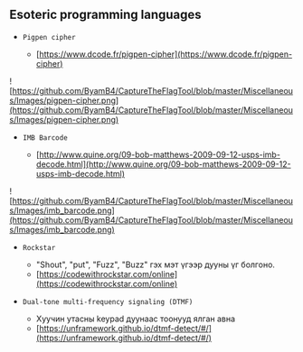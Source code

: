 Esoteric programming languages
--------------------


* `Pigpen cipher`

	* [https://www.dcode.fr/pigpen-cipher](https://www.dcode.fr/pigpen-cipher)
	
![https://github.com/ByamB4/CaptureTheFlagTool/blob/master/Miscellaneous/Images/pigpen-cipher.png](https://github.com/ByamB4/CaptureTheFlagTool/blob/master/Miscellaneous/Images/pigpen-cipher.png)

* `IMB Barcode`
	
	* [http://www.quine.org/09-bob-matthews-2009-09-12-usps-imb-decode.html](http://www.quine.org/09-bob-matthews-2009-09-12-usps-imb-decode.html)
	
![https://github.com/ByamB4/CaptureTheFlagTool/blob/master/Miscellaneous/Images/imb_barcode.png](https://github.com/ByamB4/CaptureTheFlagTool/blob/master/Miscellaneous/Images/imb_barcode.png)
	
	
* `Rockstar`
	
	* "Shout", "put", "Fuzz", "Buzz" гэх мэт үгээр дууны үг болгоно. 
	* [https://codewithrockstar.com/online](https://codewithrockstar.com/online)

* `Dual-tone multi-frequency signaling (DTMF)`

	* Хуучин утасны keypad дуунаас тоонууд ялган авна
	* [https://unframework.github.io/dtmf-detect/#/](https://unframework.github.io/dtmf-detect/#/)

